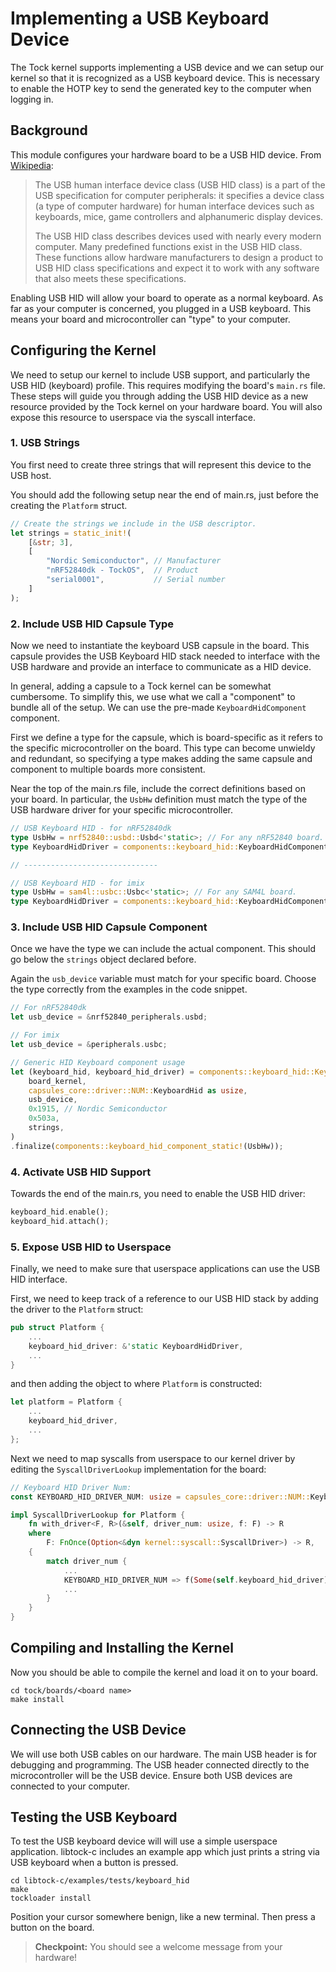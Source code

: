 # Implementing a USB Keyboard Device

The Tock kernel supports implementing a USB device and we can setup our kernel
so that it is recognized as a USB keyboard device. This is necessary to enable
the HOTP key to send the generated key to the computer when logging in.

## Background

This module configures your hardware board to be a USB HID device. From
[Wikipedia](https://en.wikipedia.org/wiki/USB_human_interface_device_class):

> The USB human interface device class (USB HID class) is a part of the USB
> specification for computer peripherals: it specifies a device class (a type of
> computer hardware) for human interface devices such as keyboards, mice, game
> controllers and alphanumeric display devices.
>
> The USB HID class describes devices used with nearly every modern computer.
> Many predefined functions exist in the USB HID class. These functions allow
> hardware manufacturers to design a product to USB HID class specifications and
> expect it to work with any software that also meets these specifications.

Enabling USB HID will allow your board to operate as a normal keyboard. As far
as your computer is concerned, you plugged in a USB keyboard. This means your
board and microcontroller can "type" to your computer.

## Configuring the Kernel

We need to setup our kernel to include USB support, and particularly the USB HID
(keyboard) profile. This requires modifying the board's `main.rs` file. These
steps will guide you through adding the USB HID device as a new resource
provided by the Tock kernel on your hardware board. You will also expose this
resource to userspace via the syscall interface.

### 1. USB Strings

You first need to create three strings that will represent this device to the
USB host.

You should add the following setup near the end of main.rs, just before the
creating the `Platform` struct.

```rust
// Create the strings we include in the USB descriptor.
let strings = static_init!(
    [&str; 3],
    [
        "Nordic Semiconductor", // Manufacturer
        "nRF52840dk - TockOS",  // Product
        "serial0001",           // Serial number
    ]
);
```

### 2. Include USB HID Capsule Type

Now we need to instantiate the keyboard USB capsule in the board. This capsule
provides the USB Keyboard HID stack needed to interface with the USB hardware
and provide an interface to communicate as a HID device.

In general, adding a capsule to a Tock kernel can be somewhat cumbersome. To
simplify this, we use what we call a "component" to bundle all of the setup. We
can use the pre-made `KeyboardHidComponent` component.

First we define a type for the capsule, which is board-specific as it refers to
the specific microcontroller on the board. This type can become unwieldy and
redundant, so specifying a type makes adding the same capsule and component to
multiple boards more consistent.

Near the top of the main.rs file, include the correct definitions based on your
board. In particular, the `UsbHw` definition must match the type of the USB
hardware driver for your specific microcontroller.

```rust
// USB Keyboard HID - for nRF52840dk
type UsbHw = nrf52840::usbd::Usbd<'static>; // For any nRF52840 board.
type KeyboardHidDriver = components::keyboard_hid::KeyboardHidComponentType<UsbHw>;

// ------------------------------

// USB Keyboard HID - for imix
type UsbHw = sam4l::usbc::Usbc<'static>; // For any SAM4L board.
type KeyboardHidDriver = components::keyboard_hid::KeyboardHidComponentType<UsbHw>;
```

### 3. Include USB HID Capsule Component

Once we have the type we can include the actual component. This should go below
the `strings` object declared before.

Again the `usb_device` variable must match for your specific board. Choose the
type correctly from the examples in the code snippet.

```rust
// For nRF52840dk
let usb_device = &nrf52840_peripherals.usbd;

// For imix
let usb_device = &peripherals.usbc;

// Generic HID Keyboard component usage
let (keyboard_hid, keyboard_hid_driver) = components::keyboard_hid::KeyboardHidComponent::new(
    board_kernel,
    capsules_core::driver::NUM::KeyboardHid as usize,
    usb_device,
    0x1915, // Nordic Semiconductor
    0x503a,
    strings,
)
.finalize(components::keyboard_hid_component_static!(UsbHw));
```

### 4. Activate USB HID Support

Towards the end of the main.rs, you need to enable the USB HID driver:

```rust
keyboard_hid.enable();
keyboard_hid.attach();
```

### 5. Expose USB HID to Userspace

Finally, we need to make sure that userspace applications can use the USB HID
interface.

First, we need to keep track of a reference to our USB HID stack by adding the
driver to the `Platform` struct:

```rust
pub struct Platform {
	...
	keyboard_hid_driver: &'static KeyboardHidDriver,
    ...
}
```

and then adding the object to where `Platform` is constructed:

```rust
let platform = Platform {
    ...
    keyboard_hid_driver,
    ...
};
```

Next we need to map syscalls from userspace to our kernel driver by editing the
`SyscallDriverLookup` implementation for the board:

```rust
// Keyboard HID Driver Num:
const KEYBOARD_HID_DRIVER_NUM: usize = capsules_core::driver::NUM::KeyboardHid as usize;

impl SyscallDriverLookup for Platform {
    fn with_driver<F, R>(&self, driver_num: usize, f: F) -> R
    where
        F: FnOnce(Option<&dyn kernel::syscall::SyscallDriver>) -> R,
    {
        match driver_num {
            ...
            KEYBOARD_HID_DRIVER_NUM => f(Some(self.keyboard_hid_driver)),
            ...
        }
    }
}
```

## Compiling and Installing the Kernel

Now you should be able to compile the kernel and load it on to your board.

```
cd tock/boards/<board name>
make install
```

## Connecting the USB Device

We will use both USB cables on our hardware. The main USB header is for
debugging and programming. The USB header connected directly to the
microcontroller will be the USB device. Ensure both USB devices are connected to
your computer.

## Testing the USB Keyboard

To test the USB keyboard device will will use a simple userspace application.
libtock-c includes an example app which just prints a string via USB keyboard
when a button is pressed.

```
cd libtock-c/examples/tests/keyboard_hid
make
tockloader install
```

Position your cursor somewhere benign, like a new terminal. Then press a button
on the board.

> **Checkpoint:** You should see a welcome message from your hardware!
